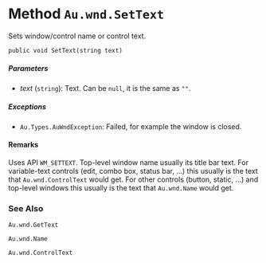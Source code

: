 # Method `Au.wnd.SetText`

Sets window/control name or control text.

```
public void SetText(string text)
```

##### Parameters

- *text*  (`string`):
    Text. Can be `null`, it is the same as `""`.

##### Exceptions

- `Au.Types.AuWndException`:
    Failed, for example the window is closed.

#### Remarks

Uses API `WM_SETTEXT`. Top-level window name usually its title bar text. For variable-text controls (edit, combo box, status bar, ...) this usually is the text that `Au.wnd.ControlText` would get. For other controls (button, static, ...) and top-level windows this usually is the text that `Au.wnd.Name` would get.

### See Also

`Au.wnd.GetText`

`Au.wnd.Name`

`Au.wnd.ControlText`